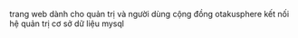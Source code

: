 trang web dành cho quản trị và người dùng cộng đồng otakusphere kết nối hệ quản trị cơ sở dữ liệu mysql 
